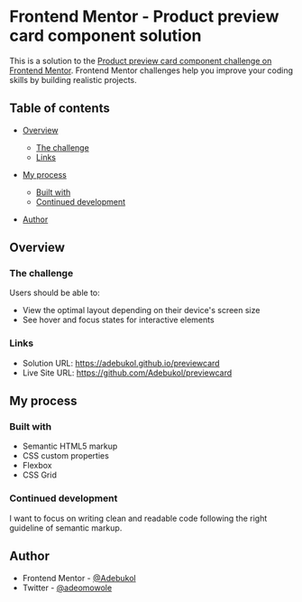 # Frontend Mentor - Product preview card component solution

This is a solution to the [Product preview card component challenge on Frontend Mentor](https://www.frontendmentor.io/challenges/product-preview-card-component-GO7UmttRfa). Frontend Mentor challenges help you improve your coding skills by building realistic projects. 

## Table of contents

- [Overview](#overview)
  - [The challenge](#the-challenge)
  - [Links](#links)

- [My process](#my-process)
  - [Built with](#built-with)
  - [Continued development](#continued-development)

- [Author](#author)


## Overview

### The challenge

Users should be able to:

- View the optimal layout depending on their device's screen size
- See hover and focus states for interactive elements

### Links

- Solution URL: https://adebukol.github.io/previewcard
- Live Site URL: https://github.com/Adebukol/previewcard

## My process

### Built with

- Semantic HTML5 markup
- CSS custom properties
- Flexbox
- CSS Grid

### Continued development

I want to focus on writing clean and readable code following the right guideline of semantic markup.


## Author

- Frontend Mentor - [@Adebukol](https://www.frontendmentor.io/profile/Adebukol)
- Twitter - [@adeomowole](https://www.twitter.com/adeomowole)




